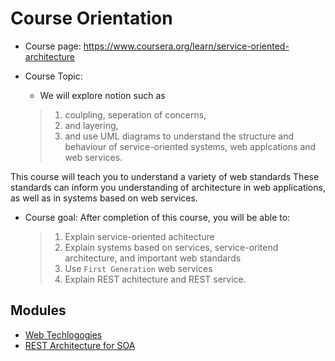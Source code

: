 # Course Orientation

- Course page:  https://www.coursera.org/learn/service-oriented-architecture

- Course Topic: 
  - We will explore notion such as 
  >1. coulpling, seperation of concerns, 
  >2. and layering, 
  >3. and use UML diagrams to understand the structure and behaviour of service-oriented systems, web applcations and web services.

 
This course will teach you to understand a variety of web standards These standards can inform you understanding of architecture in web applications, as well as  in systems based on web services.


- Course goal: After completion of this course, you will be able to:

  >1.  Explain service-oriented achitecture
  >2.  Explain systems based on services, service-oritend architecture, and important web standards
  >3. Use `First Generation` web services
  >4. Explain REST achitecture and REST service.


## Modules

- [Web Techlogogies](./MODULE.01.Web-Technologies.md)
- [REST Architecture for SOA](./MODULE.03.REST-Architecture-for-SOA.md)